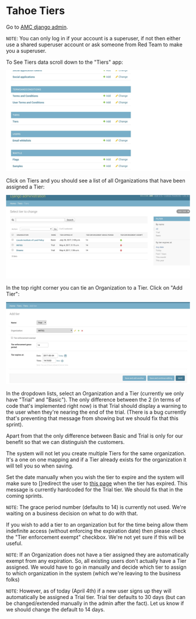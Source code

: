 ﻿# Tahoe Tiers

Go to [AMC django admin](https://amc-app.appsembler.com/admin).

`NOTE`: You can only log in if your account is a superuser, if not then either
use a shared superuser account or ask someone from Red Team to make you a
superuser.


To See Tiers data scroll down to the "Tiers" app:


![tiers img 1](img/tiers1.png)


Click on Tiers and you should see a list of all Organizations that have been
assigned a Tier:


![tiers img 2](img/tiers2.png)

In the top right corner you can tie an Organization to a Tier. Click on "Add
Tier":


![tiers img 3](img/tiers3.png)


In the dropdown lists, select an Organization and a Tier (currently we only
have "Trial" and "Basic"). The only difference between the 2 (in terms of code
that's implemented right now) is that Trial should display a warning to the
user when they're nearing the end of the trial. (There is a bug currently
that's preventing that message from showing but we should fix that this
sprint).


Apart from that the only difference between Basic and Trial is only for our
benefit so that we can distinguish the customers.


The system will not let you create multiple Tiers for the same organization.
It's a one on one mapping and if a Tier already exists for the organization it
will tell you so when saving.


Set the date manually when you wish the tier to expire and the system will make
sure to []redirect the user to [this page](https://amc-app.appsembler.com/expired/) when the tier has expired.
This message is currently hardcoded for the Trial tier.
We should fix that in the coming sprints.


`NOTE`: The grace period number (defaults to 14) is currently not used. We're
waiting on a business decision on what to do with that.


If you wish to add a tier to an organization but for the time being allow them
indefinite access (without enforcing the expiration date) then please check the
"Tier enforcement exempt" checkbox. We're not yet sure if this will be useful.


`NOTE`: If an Organization does not have a tier assigned they are automatically
exempt from any expiration. So, all existing users don't actually have a Tier
assigned. We would have to go in manually and decide which tier to assign to
which organization in the system (which we're leaving to the business folks)


`NOTE`: However, as of today (April 4th) if a new user signs up they will
automatically be assigned a Trial tier. Trial tier defaults to 30 days (but can
be changed/extended manually in the admin after the fact). Let us know if we
should change the default to 14 days.

